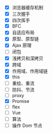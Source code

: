 - [x] 浏览器缓存机制
- [x] 三次握手
- [x] 四次挥手
- [x] BFC
- [x] 自适应布局
- [x] 原型、原型链
- [x] Ajax 原理
- [ ] 闭包
- [x] 浅拷贝和深拷贝
- [x] 跨域
- [x] 作用域、作用域链
- [x] this
- [ ] 重绘、重流
- [ ] 防抖、节流
- [ ] proxy
- [x] Promise
- [ ] flex
- [ ] Vue
- [ ] 算法
- [ ] 操作 Dom 节点

